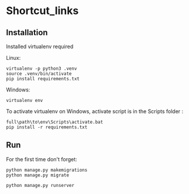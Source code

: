 # Shortcut_links

## Installation

Installed virtualenv required

Linux:
```angular2
virtualenv -p python3 .venv
source .venv/bin/activate
pip install requirements.txt
```

Windows:
```angular2
virtualenv env
```
To activate virtualenv on Windows, activate script is in the Scripts folder :
```
full\path\to\env\Scripts\activate.bat
pip install -r requirements.txt
```


## Run

For the first time don't forget:
```
python manage.py makemigrations
python manage.py migrate
```

```angular2
python manage.py runserver
```
